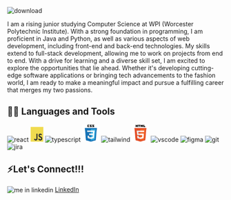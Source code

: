 
![download](https://github.com/nurfateemah03/nurfateemah03/assets/83512271/24aedd9e-15e2-4287-9979-c3c2e952d8e1)


I am a rising junior studying Computer Science at WPI (Worcester Polytechnic Institute). With a strong foundation in programming, I am proficient in Java and Python, as well as various aspects of web development, including front-end and back-end technologies. My skills extend to full-stack development, allowing me to work on projects from end to end.
With a drive for learning and a diverse skill set, I am excited to explore the opportunities that lie ahead. Whether it's developing cutting-edge software applications or bringing tech advancements to the fashion world, I am ready to make a meaningful impact and pursue a fulfilling career that merges my two passions.


## ✍🏻 Languages and Tools 

<p>
<img src="https://cdn.jsdelivr.net/gh/devicons/devicon/icons/react/react-original.svg" alt="react" width="35" height="35"/>
<img src="https://raw.githubusercontent.com/devicons/devicon/master/icons/javascript/javascript-original.svg" alt="javascript" width="30" height="35"/>
<img src="https://cdn.jsdelivr.net/gh/devicons/devicon/icons/typescript/typescript-plain.svg" alt="typescript" width="30" height="35"/>
<img src="https://raw.githubusercontent.com/devicons/devicon/master/icons/css3/css3-original-wordmark.svg" alt="css3" width="40" height="40"/>
<img src="https://cdn.jsdelivr.net/gh/devicons/devicon/icons/tailwindcss/tailwindcss-plain.svg" alt="tailwind" width="35" height="35" />        

<img src="https://raw.githubusercontent.com/devicons/devicon/master/icons/html5/html5-original-wordmark.svg" alt="html5" width="40" height="40"/>
<img src="https://cdn.jsdelivr.net/gh/devicons/devicon/icons/vscode/vscode-original.svg" alt="vscode" width="35" height="35"/>
<img src="https://cdn.jsdelivr.net/gh/devicons/devicon/icons/figma/figma-original.svg" alt="figma" width="30" height="35"/>
<img src="https://cdn.jsdelivr.net/gh/devicons/devicon/icons/git/git-original.svg" alt="git" width="35" height="35"/>
<img src="https://cdn.jsdelivr.net/gh/devicons/devicon/icons/jira/jira-original.svg" alt="jira" width="35" height="35"/>

</p>

## ⚡Let's Connect!!!

<img align="center" src="https://cdn.jsdelivr.net/gh/devicons/devicon/icons/linkedin/linkedin-original.svg" alt="me in linkedin" height="auto" width="20"/> [LinkedIn](https://www.linkedin.com/in/nur-fateemah/) <br/><br/>

<!-- 
<br/>
<br/>
<br/>
<br/>
<br/>
<br/>
<br/>




